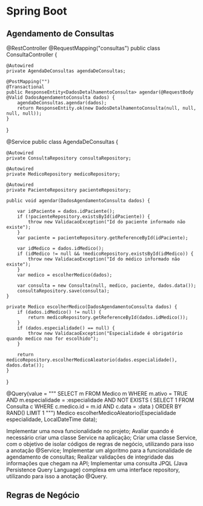 # Spring Boot

## Agendamento de Consultas

@RestController
@RequestMapping("consultas")
public class ConsultaController {

    @Autowired
    private AgendaDeConsultas agendaDeConsultas;
    
    @PostMapping("")
    @Transactional
    public ResponseEntity<DadosDetalhamentoConsulta> agendar(@RequestBody @Valid DadosAgendamentoConsulta dados) {
        agendaDeConsultas.agendar(dados);
        return ResponseEntity.ok(new DadosDetalhamentoConsulta(null, null, null, null));
    }
    
}

@Service
public class AgendaDeConsultas {

    @Autowired
    private ConsultaRepository consultaRepository;

    @Autowired
    private MedicoRepository medicoRepository;

    @Autowired
    private PacienteRepository pacienteRepository;
    
    public void agendar(DadosAgendamentoConsulta dados) {

        var idPaciente = dados.idPaciente();
        if (!pacienteRepository.existsById(idPaciente)) {
            throw new ValidacaoException("Id do paciente informado não existe");
        }
        var paciente = pacienteRepository.getReferenceById(idPaciente);

        var idMedico = dados.idMedico();
        if (idMedico != null && !medicoRepository.existsById(idMedico)) {
            throw new ValidacaoException("Id do médico informado não existe");
        }
        var medico = escolherMedico(dados);

        var consulta = new Consulta(null, medico, paciente, dados.data());
        consultaRepository.save(consulta);
    }

    private Medico escolherMedico(DadosAgendamentoConsulta dados) {
        if (dados.idMedico() != null) {
            return medicoRepository.getReferenceById(dados.idMedico());
        }
        if (dados.especialidade() == null) {
            throw new ValidacaoException("Especialidade é obrigatório quando medico nao for escolhido");
        }

        return medicoRepository.escolherMedicoAleatorio(dados.especialidade(), dados.data());
    }
}

@Query(value = """
        SELECT m 
        FROM Medico m 
        WHERE 
            m.ativo = TRUE
            AND m.especialidade = :especialidade
            AND NOT EXISTS (
                SELECT 1
                FROM Consulta c
                WHERE 
                    c.medico.id = m.id
                    AND c.data = :data
            )
        ORDER BY RAND()
        LIMIT 1
    """)
    Medico escolherMedicoAleatorio(Especialidade especialidade, LocalDateTime data);

Implementar uma nova funcionalidade no projeto;
Avaliar quando é necessário criar uma classe Service na aplicação;
Criar uma classe Service, com o objetivo de isolar códigos de regras de negócio, utilizando para isso a anotação @Service;
Implementar um algoritmo para a funcionalidade de agendamento de consultas;
Realizar validações de integridade das informações que chegam na API;
Implementar uma consulta JPQL (Java Persistence Query Language) complexa em uma interface repository, utilizando para isso a anotação @Query.

## Regras de Negócio

